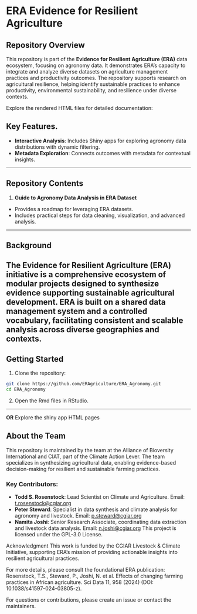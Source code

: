 # ERA Evidence for Resilient Agriculture

## Repository Overview
This repository is part of the **Evidence for Resilient Agriculture (ERA)** data ecosystem, focusing on agronomy data. It demonstrates ERA’s capacity to integrate and analyze diverse datasets on agriculture management practices and productivity outcomes. The repository supports research on agricultural resilience, helping identify sustainable practices to enhance productivity, environmental sustainability, and resilience under diverse contexts.

Explore the rendered HTML files for detailed documentation:


## Key Features.
- **Interactive Analysis**: Includes Shiny apps for exploring agronomy data distributions with dynamic filtering.
- **Metadata Exploration**: Connects outcomes with metadata for contextual insights.
---
## Repository Contents
1. **Guide to Agronomy Data Analysis in ERA Dataset**
- Provides a roadmap for leveraging ERA datasets.
- Includes practical steps for data cleaning, visualization, and advanced analysis.

---
## Background

The Evidence for Resilient Agriculture (ERA) initiative is a comprehensive ecosystem of modular projects designed to synthesize evidence supporting sustainable agricultural development. ERA is built on a shared data management system and a controlled vocabulary, facilitating consistent and scalable analysis across diverse geographies and contexts.
---

## Getting Started
1. Clone the repository:
```bash
git clone https://github.com/ERAgriculture/ERA_Agronomy.git
cd ERA_Agronomy
```

2. Open the Rmd files in RStudio.

----
**OR**
Explore the shiny app HTML pages

## About the Team
This repository is maintained by the team at the Alliance of Bioversity International and CIAT, part of the Climate Action Lever. The team specializes in synthesizing agricultural data, enabling evidence-based decision-making for resilient and sustainable farming practices.

### Key Contributors:
- **Todd S. Rosenstock**: Lead Scientist on Climate and Agriculture. Email: t.rosenstock@cgiar.org
- **Peter Steward**: Specialist in data synthesis and climate analysis for agronomy and livestock. Email: p.steward@cgiar.org
- **Namita Joshi**: Senior Research Associate, coordinating data extraction and livestock data analysis. Email: n.joshi@cgiar.org
This project is licensed under the GPL-3.0 License.

Acknowledgment
This work is funded by the CGIAR Livestock & Climate Initiative, supporting ERA’s mission of providing actionable insights into resilient agricultural practices.

For more details, please consult the foundational ERA publication:
Rosenstock, T.S., Steward, P., Joshi, N. et al. Effects of changing farming practices in African agriculture. Sci Data 11, 958 (2024)
(DOI: 10.1038/s41597-024-03805-z).

For questions or contributions, please create an issue or contact the maintainers.

